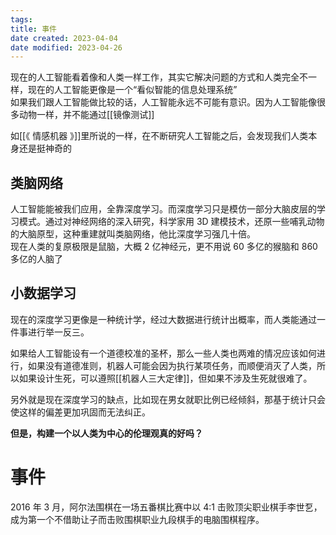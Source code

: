 ```yaml
---
tags:
title: 事件
date created: 2023-04-04
date modified: 2023-04-26
---
```


现在的人工智能看着像和人类一样工作，其实它解决问题的方式和人类完全不一样，现在的人工智能更像是一个“看似智能的信息处理系统”  
如果我们跟人工智能做比较的话，人工智能永远不可能有意识。因为人工智能像很多动物一样，并不能通过[[镜像测试]]

如[[《 情感机器 》]]里所说的一样，在不断研究人工智能之后，会发现我们人类本身还是挺神奇的

## 类脑网络

人工智能能被我们应用，全靠深度学习。而深度学习只是模仿一部分大脑皮层的学习模式。通过对神经网络的深入研究，科学家用 3D 建模技术，还原一些哺乳动物的大脑原型，这种重建就叫类脑网络，他比深度学习强几十倍。  
现在人类的复原极限是鼠脑，大概 2 亿神经元，更不用说 60 多亿的猴脑和 860 多亿的人脑了

## 小数据学习

现在的深度学习更像是一种统计学，经过大数据进行统计出概率，而人类能通过一件事进行举一反三。

如果给人工智能设有一个道德校准的圣杯，那么一些人类也两难的情况应该如何进行，如果没有道德准则，机器人可能会因为执行某项任务，而顺便消灭了人类，所以如果设计生死，可以遵照[[机器人三大定律]]，但如果不涉及生死就很难了。

另外就是现在深度学习的缺点，比如现在男女就职比例已经倾斜，那基于统计只会使这样的偏差更加巩固而无法纠正。

**但是，构建一个以人类为中心的伦理观真的好吗？**

# 事件

2016 年 3 月，阿尔法围棋在一场五番棋比赛中以 4∶1 击败顶尖职业棋手李世乭，成为第一个不借助让子而击败围棋职业九段棋手的电脑围棋程序。
